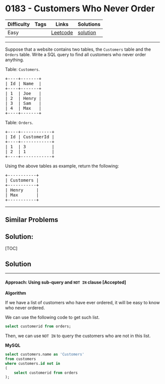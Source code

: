 # 0183 - Customers Who Never Order

Difficulty  | Tags | Links | Solutions
----------- | ---- | ----- | -----
Easy |  | [Leetcode](https://leetcode.com/problems/customers-who-never-order) | [solution](https://leetcode.com/problems/customers-who-never-order/solution/)


-----------

<p>Suppose that a website contains two tables, the <code>Customers</code> table and the <code>Orders</code> table. Write a SQL query to find all customers who never order anything.</p>

<p>Table: <code>Customers</code>.</p>

<pre>
+----+-------+
| Id | Name  |
+----+-------+
| 1  | Joe   |
| 2  | Henry |
| 3  | Sam   |
| 4  | Max   |
+----+-------+
</pre>

<p>Table: <code>Orders</code>.</p>

<pre>
+----+------------+
| Id | CustomerId |
+----+------------+
| 1  | 3          |
| 2  | 1          |
+----+------------+
</pre>

<p>Using the above tables as example, return the following:</p>

<pre>
+-----------+
| Customers |
+-----------+
| Henry     |
| Max       |
+-----------+
</pre>


-----------


## Similar Problems




## Solution:

[TOC]

## Solution
---
#### Approach: Using sub-query and `NOT IN` clause [Accepted]

**Algorithm**

If we have a list of customers who have ever ordered, it will be easy to know who never ordered.

We can use the following code to get such list.

```sql
select customerid from orders;
```

Then, we can use `NOT IN` to query the customers who are not in this list.

**MySQL**

```sql
select customers.name as 'Customers'
from customers
where customers.id not in
(
    select customerid from orders
);
```
